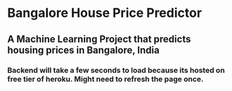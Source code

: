 # Bangalore House Price Predictor

## A Machine Learning Project that predicts housing prices in Bangalore, India

### Backend will take a few seconds to load because its hosted on free tier of heroku. Might need to refresh the page once.
